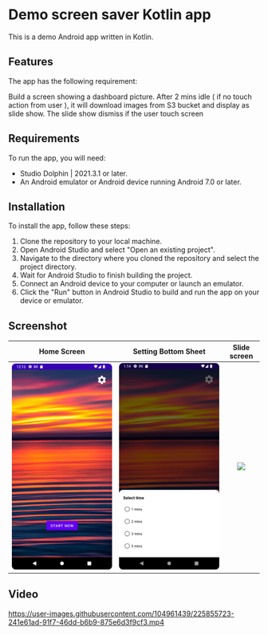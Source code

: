 # Demo screen saver Kotlin app
This is a demo Android app written in Kotlin. 

## Features
The app has the following requirement:

Build a screen showing a dashboard picture. After 2 mins idle ( if no touch action from user ), it will download images from S3 bucket and display as slide show. The slide show dismiss if the user touch screen

## Requirements
To run the app, you will need:

- Studio Dolphin | 2021.3.1 or later.
- An Android emulator or Android device running Android 7.0 or later.

## Installation
To install the app, follow these steps:

1. Clone the repository to your local machine.
2. Open Android Studio and select "Open an existing project".
3. Navigate to the directory where you cloned the repository and select the project directory.
4. Wait for Android Studio to finish building the project.
5. Connect an Android device to your computer or launch an emulator.
6. Click the "Run" button in Android Studio to build and run the app on your device or emulator.

## Screenshot

|        Home Screen        |        Setting Bottom Sheet       |       Slide screen       |
|:-------------------------:|:------------------------:|:---------------------------:|
| ![](images/2.png) | ![](images/3_1.png) | ![](images/1.png) |

## Video

https://user-images.githubusercontent.com/104961439/225855723-241e61ad-91f7-46dd-b6b9-875e6d3f9cf3.mp4

